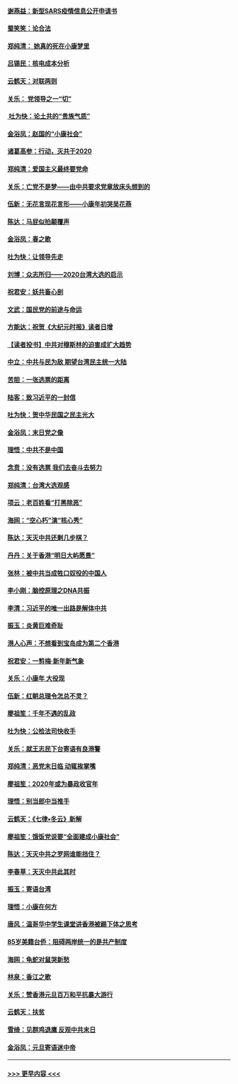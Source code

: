 #### [谢燕益：新型SARS疫情信息公开申请书](../pages/nsc993/n11808840.md?t=01211622) 
#### [蜀笑笑：论合法](../pages/nsc993/n11808064.md?t=01211622) 
#### [郑纯清： 她真的死在小康梦里](../pages/nsc993/n11806623.md?t=01211622) 
#### [吕锡民：核电成本分析](../pages/nsc993/n11806284.md?t=01211622) 
#### [云鹤天：对联两则](../pages/nsc993/n11805957.md?t=01211622) 
#### [关乐： 党领导之一“切”](../pages/nsc993/n11804505.md?t=01211622) 
#### [ 吐为快：论土共的“贵族气质”](../pages/nsc993/n11804490.md?t=01211622) 
#### [金浴凤：赵国的“小康社会”](../pages/nsc993/n11804452.md?t=01211622) 
#### [诸葛高参：行动，灭共于2020](../pages/nsc993/n11804120.md?t=01211622) 
#### [郑纯清：爱国主义最终要党命](../pages/nsc993/n11802197.md?t=01211622) 
#### [关乐：亡党不是梦——由中共要求党章放床头想到的](../pages/nsc993/n11802156.md?t=01211622) 
#### [伍新：无花言现花言形——小康年初哭吴花燕](../pages/nsc993/n11800044.md?t=01211622) 
#### [陈达：马屁似拍颠覆声](../pages/nsc993/n11800010.md?t=01211622) 
#### [金浴凤：春之歌](../pages/nsc993/n11797687.md?t=01211622) 
#### [吐为快：让领导先走](../pages/nsc993/n11797512.md?t=01211622) 
#### [刘博：众志所归——2020台湾大选的启示](../pages/nsc993/n11796878.md?t=01211622) 
#### [祝君安：妖共畜心剖](../pages/nsc993/n11794273.md?t=01211622) 
#### [文武：国民党的前途与命运](../pages/nsc993/n11794198.md?t=01211622) 
#### [方能达：祝贺《大纪元时报》读者日增](../pages/nsc993/n11793807.md?t=01211622) 
#### [【读者投书】中共对穆斯林的迫害成扩大趋势](../pages/nsc993/n11791371.md?t=01211622) 
#### [中立：中共与民为敌 期望台湾民主统一大陆](../pages/nsc993/n11790392.md?t=01211622) 
#### [苦胆：一张选票的距离](../pages/nsc993/n11788914.md?t=01211622) 
#### [陆客：致习近平的一封信](../pages/nsc993/n11788867.md?t=01211622) 
#### [吐为快：贺中华民国之民主光大](../pages/nsc993/n11788618.md?t=01211622) 
#### [金浴凤：末日党之像](../pages/nsc993/n11787475.md?t=01211622) 
#### [理悟：中共不是中国](../pages/nsc993/n11787463.md?t=01211622) 
#### [念贲：没有选票  我们去奋斗去努力](../pages/nsc993/n11787398.md?t=01211622) 
#### [郑纯清：台湾大选观感](../pages/nsc993/n11786210.md?t=01211622) 
#### [项云：老百姓看“打黑除恶”](../pages/nsc993/n11785398.md?t=01211622) 
#### [海网：“空心朽”演“核心秀”](../pages/nsc993/n11783874.md?t=01211622) 
#### [陈达：天灭中共还剩几步棋？](../pages/nsc993/n11783719.md?t=01211622) 
#### [丹丹：关于香港“明日大屿愿景”](../pages/nsc993/n11783273.md?t=01211622) 
#### [张林：被中共当成牲口奴役的中国人](../pages/nsc993/n11782397.md?t=01211622) 
#### [李小刚：脑控原理之DNA共振](../pages/nsc993/n11780962.md?t=01211622) 
#### [李清：习近平的唯一出路是解体中共](../pages/nsc993/n11780866.md?t=01211622) 
#### [振玉：炎黄巨难奇耻](../pages/nsc993/n11779632.md?t=01211622) 
#### [港人心声：不想看到宝岛成为第二个香港](../pages/nsc993/n11778817.md?t=01211622) 
#### [祝君安：一剪梅‧新年新气象](../pages/nsc993/n11776340.md?t=01211622) 
#### [关乐：小康年 大役现](../pages/nsc993/n11774213.md?t=01211622) 
#### [伍新：红朝总理令怎总不灵？](../pages/nsc993/n11770813.md?t=01211622) 
#### [廖祖笙：千年不遇的乱政](../pages/nsc993/n11770373.md?t=01211622) 
#### [吐为快：公检法司快收手](../pages/nsc993/n11770359.md?t=01211622) 
#### [关乐：就王志民下台寄语有良港警](../pages/nsc993/n11769903.md?t=01211622) 
#### [郑纯清：恶党末日临 动辄挨掌嘴](../pages/nsc993/n11769356.md?t=01211622) 
#### [廖祖笙：2020年或为暴政收官年](../pages/nsc993/n11768216.md?t=01211622) 
#### [理悟：别当郎中当推手](../pages/nsc993/n11768243.md?t=01211622) 
#### [云鹤天：《七律▪冬云》新解](../pages/nsc993/n11768204.md?t=01211622) 
#### [廖祖笙：饿饭党说要“全面建成小康社会”](../pages/nsc993/n11767482.md?t=01211622) 
#### [陈达：天灭中共之罗网谁能挡住？](../pages/nsc993/n11767465.md?t=01211622) 
#### [李春草：天灭中共此其时](../pages/nsc993/n11767452.md?t=01211622) 
#### [振玉：寄语台湾](../pages/nsc993/n11767432.md?t=01211622) 
#### [理悟：小康在何方](../pages/nsc993/n11767394.md?t=01211622) 
#### [唐风：温哥华中学生课堂讲香港被踢下体之思考](../pages/nsc993/n11766848.md?t=01211622) 
#### [85岁美籍台侨：阻碍两岸统一的是共产制度](../pages/nsc993/n11765043.md?t=01211622) 
#### [海网：龟蛇对鼠哭新愁](../pages/nsc993/n11764895.md?t=01211622) 
#### [林泉：香江之歌](../pages/nsc993/n11764415.md?t=01211622) 
#### [关乐：赞香港元旦百万和平抗暴大游行](../pages/nsc993/n11764382.md?t=01211622) 
#### [云鹤天：扶贫](../pages/nsc993/n11764245.md?t=01211622) 
#### [雪绮：见群鸡退鹰  反观中共末日](../pages/nsc993/n11762112.md?t=01211622) 
#### [金浴凤：元旦寄语迷中帝](../pages/nsc993/n11761788.md?t=01211622) 

----
#### [ >>> 更早内容 <<< ](../indexes/nsc993-earlier.md)
